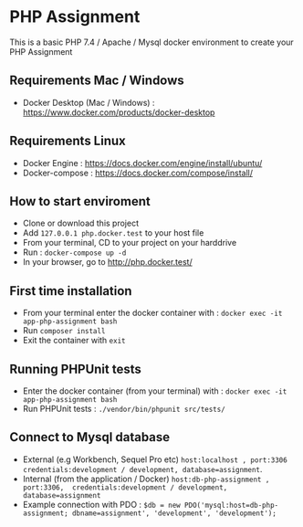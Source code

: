 # PHP Assignment
This is a basic PHP 7.4 / Apache / Mysql docker environment to create your PHP Assignment 

## Requirements Mac / Windows
* Docker Desktop (Mac / Windows) : https://www.docker.com/products/docker-desktop

## Requirements Linux
* Docker Engine  : https://docs.docker.com/engine/install/ubuntu/
* Docker-compose : https://docs.docker.com/compose/install/

## How to start enviroment
* Clone or download this project 
* Add `127.0.0.1 php.docker.test` to your host file
* From your terminal, CD to your project on your harddrive
* Run : `docker-compose up -d`   
* In your browser, go to http://php.docker.test/

## First time installation
* From your terminal enter the docker container with : `docker exec -it app-php-assignment bash`
* Run `composer install`
* Exit the container with `exit` 

## Running PHPUnit tests 
* Enter the docker container (from your terminal) with : `docker exec -it app-php-assignment bash`
* Run PHPUnit tests : `./vendor/bin/phpunit src/tests/`

## Connect to Mysql database
* External (e.g Workbench, Sequel Pro etc) `host:localhost , port:3306  credentials:development / development, database=assignment`.
* Internal (from the application / Docker) `host:db-php-assignment , port:3306,  credentials:development / development, database=assignment`
* Example connection with PDO : `$db = new PDO('mysql:host=db-php-assignment; dbname=assignment', 'development', 'development');`
